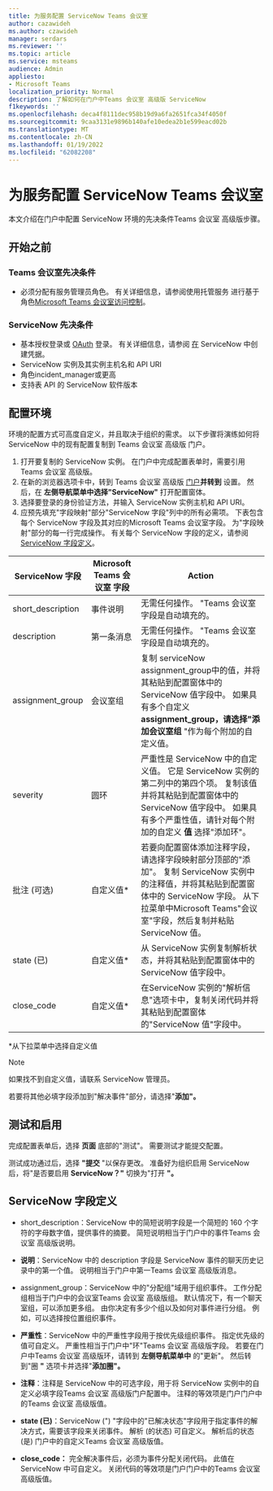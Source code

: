 ```yaml
---
title: 为服务配置 ServiceNow Teams 会议室
author: cazawideh
ms.author: czawideh
manager: serdars
ms.reviewer: ''
ms.topic: article
ms.service: msteams
audience: Admin
appliesto:
- Microsoft Teams
localization_priority: Normal
description: 了解如何在门户中Teams 会议室 高级版 ServiceNow
f1keywords: ''
ms.openlocfilehash: deca4f8111dec958b19d9a6fa2651fca34f4050f
ms.sourcegitcommit: 9caa3131e9896b140afe10edea2b1e599eacd02b
ms.translationtype: MT
ms.contentlocale: zh-CN
ms.lasthandoff: 01/19/2022
ms.locfileid: "62082208"
---
```

# <a name="configure-servicenow-for-teams-rooms"></a>为服务配置 ServiceNow Teams 会议室

本文介绍在门户中配置 ServiceNow 环境的先决条件Teams 会议室 高级版步骤。

## <a name="before-you-begin"></a>开始之前

### <a name="teams-rooms-prerequisites"></a>Teams 会议室先决条件

- 必须分配有服务管理员角色。 有关详细信息，请参阅使用托管服务 进行基于角色[Microsoft Teams 会议室访问控制](microsoft-teams-rooms-premium-rbac.md)。

### <a name="servicenow-prerequisites"></a>ServiceNow 先决条件

- 基本授权登录或 [OAuth](https://docs.servicenow.com/bundle/rome-platform-administration/page/administer/security/concept/c_OAuthApplications.html) 登录。 有关详细信息，请参阅 [在](https://developer.servicenow.com/dev.do#!/learn/learning-plans/rome/servicenow_application_developer/app_store_learnv2_rest_rome_creating_credentials) ServiceNow 中创建凭据。
- ServiceNow 实例及其实例主机名和 API URI
- 角色incident_manager或更高
- 支持表 API 的 ServiceNow 软件版本

## <a name="configure-your-environment"></a>配置环境

环境的配置方式可高度自定义，并且取决于组织的需求。 以下步骤将演练如何将 ServiceNow 中的现有配置复制到 Teams 会议室 高级版 门户。

1. 打开要复制的 ServiceNow 实例。 在门户中完成配置表单时，需要引用Teams 会议室 高级版。
2. 在新的浏览器选项卡中，转到 Teams 会议室 高级版 [门户](https://portal.rooms.microsoft.com/)**并转到** 设置。 然后，在 **左侧导航菜单中选择"ServiceNow"** 打开配置窗体。
3. 选择要登录的身份验证方法，并输入 ServiceNow 实例主机和 API URI。
4. 应预先填充"字段映射"部分"ServiceNow 字段"列中的所有必需项。 下表包含每个 ServiceNow 字段及其对应的Microsoft Teams 会议室字段。 为"字段映射"部分的每一行完成操作。 有关每个 ServiceNow 字段的定义，请参阅 [ServiceNow 字段定义](#servicenow-field-definitions)。

| ServiceNow 字段 | Microsoft Teams 会议室 字段 | Action |
| --- | --- | --- |
| short_description | 事件说明 | 无需任何操作。 "Teams 会议室字段是自动填充的。 |
| description | 第一条消息 | 无需任何操作。 "Teams 会议室字段是自动填充的。 |
| assignment_group | 会议室组 | 复制 serviceNow assignment_group中的值，并将其粘贴到配置窗体中的 ServiceNow 值字段中。 如果具有多个自定义 **assignment_group，请选择"添加会议室组** "作为每个附加的自定义值。 |
| severity | 圆环 | 严重性是 ServiceNow 中的自定义值。 它是 ServiceNow 实例的第二列中的第四个项。 复制该值并将其粘贴到配置窗体中的 ServiceNow 值字段中。 如果具有多个严重性值，请针对每个附加的自定义 **值** 选择"添加环"。 |
| 批注 (可选)  | 自定义值* | 若要向配置窗体添加注释字段，请选择字段映射部分顶部的"添加"。 复制 ServiceNow 实例中的注释值，并将其粘贴到配置窗体中的 ServiceNow 字段。 从下拉菜单中Microsoft Teams"会议室"字段，然后复制并粘贴 ServiceNow 值。 |
| state (已)  | 自定义值* | 从 ServiceNow 实例复制解析状态，并将其粘贴到配置窗体中的 ServiceNow 值字段中。 |
| close_code | 自定义值* | 在ServiceNow 实例的"解析信息"选项卡中，复制关闭代码并将其粘贴到配置窗体的"ServiceNow 值"字段中。 |

*从下拉菜单中选择自定义值

>[!NOTE]
>如果找不到自定义值，请联系 ServiceNow 管理员。

若要将其他必填字段添加到"解决事件"部分，请选择"**添加"。**

## <a name="test-and-enable"></a>测试和启用

完成配置表单后，选择 **页面** 底部的"测试"。 需要测试才能提交配置。

测试成功通过后，选择 **"提交** "以保存更改。 准备好为组织启用 ServiceNow 后，将"是否要启用 **ServiceNow？"** 切换为"打开 **"。**

## <a name="servicenow-field-definitions"></a>ServiceNow 字段定义

- short_description：ServiceNow 中的简短说明字段是一个简短的 160 个字符的字母数字值，提供事件的摘要。 简短说明相当于门户中的事件Teams 会议室 高级版说明。

- **说明**：ServiceNow 中的 description 字段是 ServiceNow 事件的聊天历史记录中的第一个值。 说明相当于门户中第一Teams 会议室 高级版消息。

- assignment_group：ServiceNow 中的"分配组"域用于组织事件。 工作分配组相当于门户中的会议室Teams 会议室 高级版组。 默认情况下，有一个聊天室组，可以添加更多组。 由你决定有多少个组以及如何对事件进行分组。 例如，可以选择按位置组织事件。

- **严重性**：ServiceNow 中的严重性字段用于按优先级组织事件。 指定优先级的值可自定义。 严重性相当于门户中"环"Teams 会议室 高级版字段。 若要在门户中Teams 会议室 高级版环，请转到 **左侧导航菜单中** 的"更新"。 然后转到"圈 **"** 选项卡并选择"**添加圈"。**

- **注释**：注释是 ServiceNow 中的可选字段，用于将 ServiceNow 实例中的自定义必填字段Teams 会议室 高级版门户配置中。 注释的等效项是门户门户中的Teams 会议室 高级版值。

- **state (已)**：ServiceNow (") "字段中的"已解决状态"字段用于指定事件的解决方式，需要该字段来关闭事件。 解析 (的状态) 可自定义。 解析后的状态 (是) 门户中的自定义Teams 会议室 高级版值。

- **close_code：** 完全解决事件后，必须为事件分配关闭代码。 此值在 ServiceNow 中可自定义。 关闭代码的等效项是门户门户中的Teams 会议室 高级版值。
